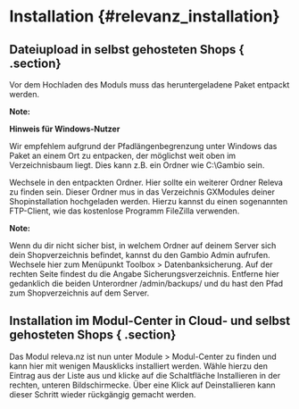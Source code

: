 # Installation {#relevanz_installation}

## Dateiupload in selbst gehosteten Shops { .section}

Vor dem Hochladen des Moduls muss das heruntergeladene Paket entpackt werden.

**Note:**

**Hinweis für Windows-Nutzer**

Wir empfehlem aufgrund der Pfadlängenbegrenzung unter Windows das Paket an einem Ort zu entpacken, der möglichst weit oben im Verzeichnisbaum liegt. Dies kann z.B. ein Ordner wie C:\\Gambio sein.

Wechsele in den entpackten Ordner. Hier sollte ein weiterer Ordner Releva zu finden sein. Dieser Ordner mus in das Verzeichnis GXModules deiner Shopinstallation hochgeladen werden. Hierzu kannst du einen sogenannten FTP-Client, wie das kostenlose Programm FileZilla verwenden.

**Note:**

Wenn du dir nicht sicher bist, in welchem Ordner auf deinem Server sich dein Shopverzeichnis befindet, kannst du den Gambio Admin aufrufen. Wechsele hier zum Menüpunkt Toolbox \> Datenbanksicherung. Auf der rechten Seite findest du die Angabe Sicherungsverzeichnis. Entferne hier gedanklich die beiden Unterordner /admin/backups/ und du hast den Pfad zum Shopverzeichnis auf dem Server.

## Installation im Modul-Center in Cloud- und selbst gehosteten Shops { .section}

Das Modul releva.nz ist nun unter Module \> Modul-Center zu finden und kann hier mit wenigen Mausklicks installiert werden. Wähle hierzu den Eintrag aus der Liste aus und klicke auf die Schaltfläche Installieren in der rechten, unteren Bildschirmecke. Über eine Klick auf Deinstallieren kann dieser Schritt wieder rückgängig gemacht werden.



